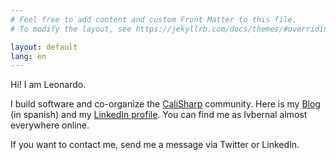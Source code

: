 ```yaml
---
# Feel free to add content and custom Front Matter to this file.
# To modify the layout, see https://jekyllrb.com/docs/themes/#overriding-theme-defaults

layout: default
lang: en
---
```


Hi! I am Leonardo.

I build software and co-organize the [CaliSharp](https://www.meetup.com/CaliSharpCO/) community. Here is my [Blog](https://blog.lvbernal.com/) (in spanish) and my [LinkedIn profile](https://www.linkedin.com/in/lvbernal/). You can find me as lvbernal almost everywhere online.

If you want to contact me, send me a message via Twitter or LinkedIn.
